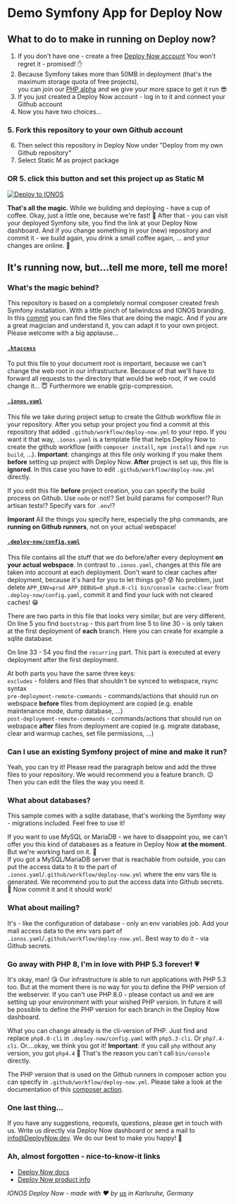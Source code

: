 


# Demo Symfony App for Deploy Now

## What to do to make in running on Deploy now?
1. If you don't have one - create a free [Deploy Now account](https://www.ionos.com/hosting/deploy-now) You won't regret it - promised! :hand:
2. Because Symfony takes more than 50MB in deployment (that's the maximum storage quota of free projects),    
   you can join our [PHP alpha](https://docs.ionos.space/docs/php-alpha) and we give your more space to get it run :sunglasses:
3. If you just created a Deploy Now account - log in to it and connect your Github account
4. Now you have two choices...

### 5. Fork this repository to your own Github account
6. Then select this repository in Deploy Now under "Deploy from my own Github repository"
7. Select Static M as project package

### OR 5. click this button and set this project up as Static M
[![Deploy to IONOS](https://images.ionos.space/deploy-now-icons/deploy-to-ionos-btn.svg)](https://ionos.space/setup?repo=https://github.com/ionos-deploy-now/symfony-starter)

**That's all the magic.** While we building and deploying - have a cup of coffee. Okay, just a little one, because we're fast! :runner: After that - you can visit your deployed Symfony site, you find the link at your Deploy Now dashboard. And if you change something in your (new) repository and commit it - we build again, you drink a small coffee again, ... and your changes are online. :raised_hands:

## It's running now, but...tell me more, tell me more!
### What's the magic behind?
This repository is based on a completely normal composer created fresh Symfony installation. With a little pinch of tailwindcss and IONOS branding. In this [commit](https://github.com/ionos-deploy-now/symfony-starter/commit/a947d1581723d5b9b693e9fcc4e6a95c95969f87) you can find the files that are doing the magic. And if you are a great magician and understand it, you can adapt it to your own project. Please welcome with a big applause...

#### [`.htaccess`](https://github.com/ionos-deploy-now/symfony-starter/blob/a947d1581723d5b9b693e9fcc4e6a95c95969f87/.htaccess)
To put this file to your document root is important, because we can't change the web root in our infrastructure. Because of that we'll have to forward all requests to the directory that would be web root, if we could change it... :innocent: Furthermore we enable gzip-compression.

#### [`.ionos.yaml`](https://github.com/ionos-deploy-now/symfony-starter/blob/a947d1581723d5b9b693e9fcc4e6a95c95969f87/.ionos.yaml)
This file we take during project setup to create the Github workflow file in your repository. After you setup your project you find a commit at this repository that added `.github/workflow/deploy-now.yml` to your repo. If you want it that way, `.ionos.yaml` is a template file that helps Deploy Now to create the github workflow (with `composer install`, `npm install` and `npm run build`, ...). **Important**: changings at this file only working if you make them **before** setting up project with Deploy Now. **After** project is set up, this file is **ignored**. In this case you have to edit `.github/workflow/deploy-now.yml` directly.

If you edit this file **before** project creation, you can specify the build process on Github. Use `node` or not!? Set build params for composer!? Run artisan tests!? Specify vars for `.env`!?

**Imporant** All the things you specify here, especially the php commands, are **running on Github runners**, not on your actual webspace!

#### [`.deploy-now/config.yaml`](https://github.com/ionos-deploy-now/symfony-starter/blob/a947d1581723d5b9b693e9fcc4e6a95c95969f87/.deploy-now/config.yaml)
This file contains all the stuff that we do before/after every deployment **on your actual webspace**. In contrast to `.ionos.yaml`, changes at this file are taken into account at each deployment. Don't want to clear caches after deployment, because it's hard for you to let things go? :cold_sweat: No problem, just delete `APP_ENV=prod APP_DEBUG=0 php8.0-cli bin/console cache:clear` from `.deploy-now/config.yaml`, commit it and find your luck with not cleared caches! :grin:

There are two parts in this file that looks very similar, but are very different. On line 5 you find `bootstrap` - this part from line 5 to line 30 - is only taken at the first deployment of **each** branch. Here you can create for example a sqlite database.

On line 33 - 54 you find the `recurring` part. This part is executed at every deployment after the first deployment.

At both parts you have the same three keys:  
`excludes` - folders and files that shouldn't be synced to webspace, rsync syntax  
`pre-deployment-remote-commands` - commands/actions that should run on webspace **before** files from deployment are copied (e.g. enable maintenance mode, dump database, ...)  
`post-deployment-remote-commands` - commands/actions that should run on webspace **after** files from deployment are copied (e.g. migrate database, clear and warmup caches, set file permissions, ...)

### Can I use an existing Symfony project of mine and make it run?
Yeah, you can try it! Please read the paragraph below and add the three files to your repository. We would recommend you a feature branch. :wink: Then you can edit the files the way you need it.

### What about databases?
This sample comes with a sqlite database, that's working the Symfony way - migrations included. Feel free to use it!

If you want to use MySQL or MariaDB - we have to disappoint you, we can't offer you this kind of databases as a feature in Deploy Now **at the moment**. But we're working hard on it. :muscle:  
If you got a MySQL/MariaDB server that is reachable from outside, you can put the access data to it to the part of `.ionos.yaml`/`.github/workflow/deploy-now.yml` where the env vars file is generated. We recommend you to put the access data into Github secrets. :speak_no_evil: Now commit it and it should work!

### What about mailing?
It's - like the configuration of database - only an env variables job. Add your mail access data to the env vars part of `.ionos.yaml`/`.github/workflow/deploy-now.yml`. Best way to do it - via Github secrets.

### Go away with PHP 8, I'm in love with PHP 5.3 forever! :heartpulse:
It's okay, man! :kissing_heart: Our infrastructure is able to run applications with PHP 5.3 too. But at the moment there is no way for you to define the PHP version of the webserver. If you can't use PHP 8.0 - please contact us and we are setting up your environment with your wished PHP version. In future it will be possible to define the PHP version for each branch in the Deploy Now dashboard.

What you can change already is the cli-version of PHP. Just find and replace `php8.0-cli` in `.deploy-now/config.yaml` with `php5.3-cli`. Or `php7.4-cli`. Or....okay, we think you got it! **Important**: if you call `php` without any version, you got `php4.4` :grimacing: That's the reason you can't call `bin/console` directly.

The PHP version that is used on the Github runners in composer action you can specify in `.github/workflow/deploy-now.yml`. Please take a look at the documentation of this [composer action](https://github.com/php-actions/composer#passing-arguments).

### One last thing...
If you have any suggestions, requests, questions, please get in touch with us. Write us directly via Deploy Now dashboard or send a mail to [info@DeployNow.dev](mailto:info@DeployNow.dev). We do our best to make you happy! :carousel_horse:

### Ah, almost forgotten -  nice-to-know-it links

- [Deploy Now docs](https://docs.ionos.space/)
- [Deploy Now product info](https://www.ionos.com/hosting/deploy-now)

_IONOS Deploy Now - made with :heart: by [us](https://docs.ionos.space/about-us/) in Karlsruhe, Germany_